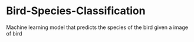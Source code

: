 # Bird-Species-Classification
Machine learning model that predicts the species of the bird given a image of bird
